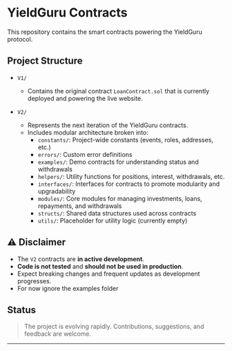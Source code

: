 # YieldGuru Contracts

This repository contains the smart contracts powering the YieldGuru protocol.

##  Project Structure

- `V1/`
  - Contains the original contract `LoanContract.sol` that is currently deployed and powering the live website.
  
- `V2/`
  - Represents the next iteration of the YieldGuru contracts.
  - Includes modular architecture broken into:
    - `constants/`: Project-wide constants (events, roles, addresses, etc.)
    - `errors/`: Custom error definitions
    - `examples/`: Demo contracts for understanding status and withdrawals
    - `helpers/`: Utility functions for positions, interest, withdrawals, etc.
    - `interfaces/`: Interfaces for contracts to promote modularity and upgradability
    - `modules/`: Core modules for managing investments, loans, repayments, and withdrawals
    - `structs/`: Shared data structures used across contracts
    - `utils/`: Placeholder for utility logic (currently empty)

## ⚠️ Disclaimer

- The `V2` contracts are **in active development**.
- **Code is not tested** and **should not be used in production**.
- Expect breaking changes and frequent updates as development progresses.
- For now ignore the examples folder 
##  Status

> The project is evolving rapidly. Contributions, suggestions, and feedback are welcome.

---

